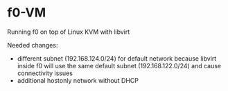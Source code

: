 # f0-VM
Running f0 on top of Linux KVM with libvirt

Needed changes:
- different subnet (192.168.124.0/24) for default network because libvirt inside f0 will use the same default subnet (192.168.122.0/24) and cause connectivity issues
- additional hostonly network without DHCP
